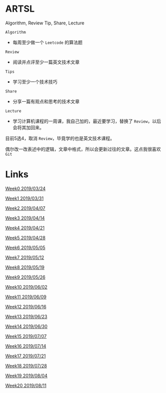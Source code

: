 # ARTSL
Algorithm, Review Tip, Share, Lecture

`Algorithm`
- 每周至少做一个 `Leetcode` 的算法题

`Review`
- 阅读并点评至少一篇英文技术文章

`Tips`
- 学习至少一个技术技巧

`Share`
- 分享一篇有观点和思考的技术文章

`Lecture`
- 学习计算机课程的一周课，我自己加的，最近要学习，替换了 `Review`，以后会将其加回来。

目前5选4，取消 `Review`，毕竟学的也是英文技术课程。

偶尔改一改表述中的逻辑，文章中格式，所以会更新过往的文章。这点我很喜欢 `Git`

# Links

[Week0 2019/03/24](https://github.com/rubust-ai/ARTSL/blob/master/week0.md)

[Week1 2019/03/31](https://github.com/rubust-ai/ARTSL/blob/master/week1.md)


[Week2 2019/04/07](https://github.com/rubust-ai/ARTSL/blob/master/week2.md)


[Week3 2019/04/14](https://github.com/rubust-ai/ARTSL/blob/master/week3.md)


[Week4 2019/04/21](https://github.com/rubust-ai/ARTSL/blob/master/week4.md)



[Week5 2019/04/28](https://github.com/rubust-ai/ARTSL/blob/master/week5.md)


[Week6 2019/05/05](https://github.com/rubust-ai/ARTSL/blob/master/week6.md)


[Week7 2019/05/12](https://github.com/rubust-ai/ARTSL/blob/master/week7.md)



[Week8 2019/05/19](https://github.com/rubust-ai/ARTSL/blob/master/week8.md)



[Week9 2019/05/26](https://github.com/rubust-ai/ARTSL/blob/master/week9.md)



[Week10 2019/06/02](https://github.com/rubust-ai/ARTSL/blob/master/week10.md)



[Week11 2019/06/09](https://github.com/rubust-ai/ARTSL/blob/master/week11.md)


[Week12 2019/06/16](https://github.com/rubust-ai/ARTSL/blob/master/week12.md)

[Week13 2019/06/23](https://github.com/rubust-ai/ARTSL/blob/master/week13.md)

[Week14 2019/06/30](https://github.com/rubust-ai/ARTSL/blob/master/week14.md)


[Week15 2019/07/07](https://github.com/rubust-ai/ARTSL/blob/master/week15.md)



[Week16 2019/07/14](https://github.com/rubust-ai/ARTSL/blob/master/week16.md)




[Week17 2019/07/21](https://github.com/rubust-ai/ARTSL/blob/master/week17.md)

[Week18 2019/07/28](https://github.com/rubust-ai/ARTSL/blob/master/week18.md)


[Week19 2019/08/04](https://github.com/rubust-ai/ARTSL/blob/master/week19.md)


[Week20 2019/08/11](https://github.com/rubust-ai/ARTSL/blob/master/week20.md)





